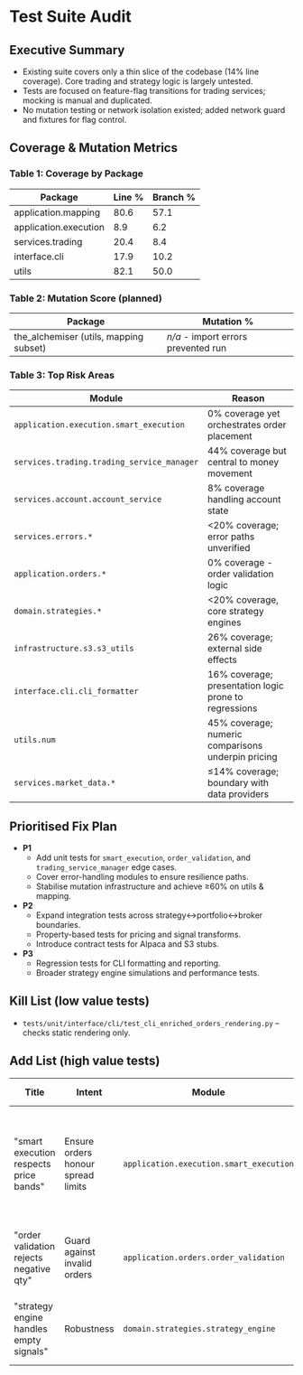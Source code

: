 # Test Suite Audit

## Executive Summary
- Existing suite covers only a thin slice of the codebase (14% line coverage). Core trading and strategy logic is largely untested.
- Tests are focused on feature-flag transitions for trading services; mocking is manual and duplicated.
- No mutation testing or network isolation existed; added network guard and fixtures for flag control.

## Coverage & Mutation Metrics

### Table 1: Coverage by Package
| Package | Line % | Branch % |
|---------|--------|----------|
| application.mapping | 80.6 | 57.1 |
| application.execution | 8.9 | 6.2 |
| services.trading | 20.4 | 8.4 |
| interface.cli | 17.9 | 10.2 |
| utils | 82.1 | 50.0 |

### Table 2: Mutation Score (planned)
| Package | Mutation % |
|---------|------------|
| the_alchemiser (utils, mapping subset) | *n/a* - import errors prevented run |

### Table 3: Top Risk Areas
| Module | Reason |
|--------|-------|
| `application.execution.smart_execution` | 0% coverage yet orchestrates order placement |
| `services.trading.trading_service_manager` | 44% coverage but central to money movement |
| `services.account.account_service` | 8% coverage handling account state |
| `services.errors.*` | <20% coverage; error paths unverified |
| `application.orders.*` | 0% coverage - order validation logic |
| `domain.strategies.*` | <20% coverage, core strategy engines |
| `infrastructure.s3.s3_utils` | 26% coverage; external side effects |
| `interface.cli.cli_formatter` | 16% coverage; presentation logic prone to regressions |
| `utils.num` | 45% coverage; numeric comparisons underpin pricing |
| `services.market_data.*` | ≤14% coverage; boundary with data providers |

## Prioritised Fix Plan
- **P1**
  - Add unit tests for `smart_execution`, `order_validation`, and `trading_service_manager` edge cases.
  - Cover error-handling modules to ensure resilience paths.
  - Stabilise mutation infrastructure and achieve ≥60% on utils & mapping.
- **P2**
  - Expand integration tests across strategy↔portfolio↔broker boundaries.
  - Property-based tests for pricing and signal transforms.
  - Introduce contract tests for Alpaca and S3 stubs.
- **P3**
  - Regression tests for CLI formatting and reporting.
  - Broader strategy engine simulations and performance tests.

## Kill List (low value tests)
- `tests/unit/interface/cli/test_cli_enriched_orders_rendering.py` – checks static rendering only.

## Add List (high value tests)
| Title | Intent | Module | AAA Sketch |
|-------|--------|--------|-----------|
| "smart execution respects price bands" | Ensure orders honour spread limits | `application.execution.smart_execution` | Arrange engine with mock prices → Act execute → Assert price constraint |
| "order validation rejects negative qty" | Guard against invalid orders | `application.orders.order_validation` | Build invalid order → validate → assert error |
| "strategy engine handles empty signals" | Robustness | `domain.strategies.strategy_engine` | Provide empty data → run → assert no trade |
